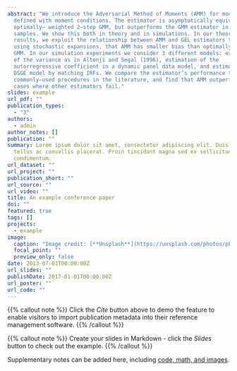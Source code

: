 ```yaml
---
abstract: "We introduce the Adversarial Method of Moments (AMM) for models
  defined with moment conditions. The estimator is asymptotically equivalent to
  optimally– weighted 2–step GMM, but outperforms the GMM estimator in finite
  samples. We show this both in theory and in simulations. In our theoretical
  results, we exploit the relationship between AMM and GEL estimators to show,
  using stochastic expansions, that AMM has smaller bias than optimally–weighted
  GMM. In our simulation experiments we consider 3 different models: estimation
  of the variance as in Altonji and Segal (1996), estimation of the
  autorregressive coefficient in a dynamic panel data model, and estimation of a
  DSGE model by matching IRFs. We compare the estimator’s performance to other
  commonly–used procedures in the literature, and find that AMM outperforms in
  cases where other estimators fail."
slides: example
url_pdf: ""
publication_types:
  - "3"
authors:
  - admin
author_notes: []
publication: ""
summary: Lorem ipsum dolor sit amet, consectetur adipiscing elit. Duis posuere
  tellus ac convallis placerat. Proin tincidunt magna sed ex sollicitudin
  condimentum.
url_dataset: ""
url_project: ""
publication_short: ""
url_source: ""
url_video: ""
title: An example conference paper
doi: ""
featured: true
tags: []
projects:
  - example
image:
  caption: "Image credit: [**Unsplash**](https://unsplash.com/photos/pLCdAaMFLTE)"
  focal_point: ""
  preview_only: false
date: 2013-07-01T00:00:00Z
url_slides: ""
publishDate: 2017-01-01T00:00:00Z
url_poster: ""
url_code: ""
---
```


{{% callout note %}}
Click the *Cite* button above to demo the feature to enable visitors to import publication metadata into their reference management software.
{{% /callout %}}

{{% callout note %}}
Create your slides in Markdown - click the *Slides* button to check out the example.
{{% /callout %}}

Supplementary notes can be added here, including [code, math, and images](https://wowchemy.com/docs/writing-markdown-latex/).
